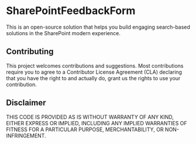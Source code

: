 # SharePointFeedbackForm

This is an open-source solution that helps you build engaging search-based solutions in the SharePoint modern experience.

## Contributing

This project welcomes contributions and suggestions. Most contributions require you to agree to a Contributor License Agreement (CLA) declaring that you have the right to and actually do, grant us the rights to use your contribution. 

## Disclaimer

THIS CODE IS PROVIDED AS IS WITHOUT WARRANTY OF ANY KIND, EITHER EXPRESS OR IMPLIED, INCLUDING ANY IMPLIED WARRANTIES OF FITNESS FOR A PARTICULAR PURPOSE, MERCHANTABILITY, OR NON-INFRINGEMENT.
